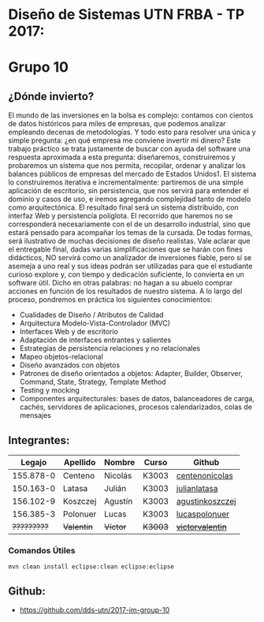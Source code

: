 # **Diseño de Sistemas UTN FRBA - TP 2017:**
# **Grupo 10**
 
## **¿Dónde invierto?**
El mundo de las inversiones en la bolsa es complejo: contamos con cientos de datos históricos para
miles de empresas, que podemos analizar empleando decenas de metodologías. Y todo esto para
resolver una única y simple pregunta: ¿en qué empresa me conviene invertir mi dinero?
Este trabajo práctico se trata justamente de buscar con ayuda del software una respuesta aproximada a
esta pregunta: diseñaremos, construiremos y probaremos un sistema que nos permita, recopilar,
ordenar y analizar los balances públicos de empresas del mercado de Estados Unidos1.
El sistema lo construiremos iterativa e incrementalmente: partiremos de una simple aplicación de
escritorio, sin persistencia, que nos servirá para entender el dominio y casos de uso, e iremos
agregando complejidad tanto de modelo como arquitectónica. El resultado final será un sistema
distribuido, con interfaz Web y persistencia políglota.
El recorrido que haremos no se corresponderá necesariamente con el de un desarrollo industrial, sino
que estará pensado para acompañar los temas de la cursada. De todas formas, será ilustrativo de
muchas decisiones de diseño realistas.
Vale aclarar que el entregable final, dadas varias simplificaciones que se harán con fines didácticos, NO
servirá como un analizador de inversiones fiable, pero sí se asemeja a uno real y sus ideas podrán ser
utilizadas para que el estudiante curioso explore y, con tiempo y dedicación suficiente, lo convierta en un
software útil. Dicho en otras palabras: no hagan a su abuelo comprar acciones en función de los
resultados de nuestro sistema.
A lo largo del proceso, pondremos en práctica los siguientes conocimientos:
* Cualidades de Diseño / Atributos de Calidad
* Arquitectura Modelo-Vista-Controlador (MVC)
* Interfaces Web y de escritorio
* Adaptación de interfaces entrantes y salientes
* Estrategias de persistencia relaciones y no relacionales
* Mapeo objetos-relacional
* Diseño avanzados con objetos
* Patrones de diseño orientados a objetos: Adapter, Builder, Observer, Command, State, Strategy,
Template Method
* Testing y mocking
* Componentes arquitecturales: bases de datos, balanceadores de carga, cachés, servidores de
aplicaciones, procesos calendarizados, colas de mensajes

## **Integrantes:**

| Legajo | Apellido | Nombre | Curso | Github |
| -------- | -------- | -------- | -------- | -------- |
| 155.878-0 | Centeno | Nicolás | K3003 | [centenonicolas](https://github.com/centenonicolas) |
| 150.163-0 | Latasa | Julián | K3003 | [julianlatasa](https://github.com/julianlatasa) |
| 156.102-9 | Koszczej | Agustín | K3003 | [agustinkoszczej](https://github.com/agustinkoszczej) |
| 156.385-3 | Polonuer | Lucas | K3003 | [lucaspolonuer](https://github.com/lucaspolonuer) |
| ~~?????????~~ | ~~Valentin~~ | ~~Víctor~~ | ~~K3003~~ | [~~victorvalentin~~](https://github.com/victorvalentin) |

### **Comandos Útiles**

`mvn clean install eclipse:clean eclipse:eclipse` 

## **Github:**
* https://github.com/dds-utn/2017-jm-group-10
